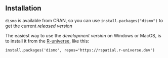 ## Installation

`dismo` is available from CRAN, so you can use `install.packages("dismo")` to get the current *released version*

The easiest way to use the *development version* on Windows or MacOS, is to install it from the [R-universe](https://r-universe.dev/organizations/), like this:


```
install.packages('dismo', repos='https://rspatial.r-universe.dev')
```

